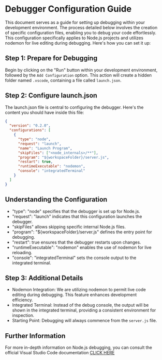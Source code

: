 # Debugger Configuration Guide

This document serves as a guide for setting up debugging within your development environment. The process detailed below involves the creation of specific configuration files, enabling you to debug your code effortlessly. This configuration specifically applies to Node.js projects and utilizes nodemon for live editing during debugging. Here's how you can set it up:

## Step 1: Prepare for Debugging

Begin by clicking on the "Run" button within your development environment, followed by the `Add Configuration` option. This action will create a hidden folder named `.vscode`, containing a file called `launch.json`.

## Step 2: Configure launch.json

The launch.json file is central to configuring the debugger. Here's the content you should have inside this file:

```Json
{
  "version": "0.2.0",
  "configurations": [
    {
      "type": "node",
      "request": "launch",
      "name": "Launch Program",
      "skipFiles": ["<node_internals>/**"],
      "program": "${workspaceFolder}/server.js",
      "restart": true,
      "runtimeExecutable": "nodemon",
      "console": "integratedTerminal"
    }
  ]
}

```

## Understanding the Configuration

- "type": "node" specifies that the debugger is set up for Node.js.
- "request": "launch" indicates that this configuration launches the debugger.
- "skipFiles" allows skipping specific internal Node.js files.
- "program": "${workspaceFolder}/server.js" defines the entry point for debugging.
- "restart": true ensures that the debugger restarts upon changes.
- "runtimeExecutable": "nodemon" enables the use of nodemon for live reloading.
- "console": "integratedTerminal" sets the console output to the integrated terminal.

## Step 3: Additional Details

- Nodemon Integration: We are utilizing nodemon to permit live code editing during debugging. This feature enhances development efficiency.
- Integrated Terminal: Instead of the debug console, the output will be shown in the integrated terminal, providing a consistent environment for inspection.
- Starting Point: Debugging will always commence from the `server.js` file.

## Further Information

For more in-depth information on Node.js debugging, you can consult the official Visual Studio Code documentation [CLICK HERE](https://code.visualstudio.com/docs/nodejs/nodejs-debugging)
